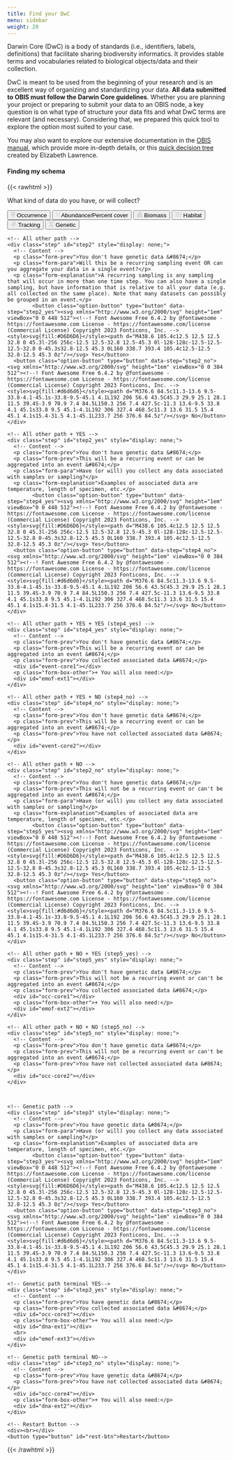 ```yaml
---
title: Find your DwC
menu: sidebar
weight: 20
---
```


Darwin Core (DwC) is a body of standards (i.e., identifiers, labels, definitions) that facilitate sharing biodiversity informatics. It provides stable terms and vocabularies related to biological objects/data and their collection.

DwC is meant to be used from the beginning of your research and is an excellent way of organizing and standardizing your data. **All data submitted to OBIS must follow the Darwin Core guidelines**. Whether you are planning your project or preparing to submit your data to an OBIS node, a key question is on what type of structure your data fits and what DwC terms are relevant (and necessary). Considering that, we prepared this quick tool to explore the option most suited to your case.

You may also want to explore our extensive documentation in the [OBIS manual](https://manual.obis.org), which provide more in-depth details, or this [quick decision tree](decisiontree_dwc.pdf) created by Elizabeth Lawrence.

#### Finding my schema

{{< rawhtml >}}
<!-- This code is quite complicated, sorry. For understanding the steps, see the framework.png file in the source folder. You have to edit the individual html files to alter the content -->
  
  <!-- Load the scripts -->
  <script src="https://ajax.googleapis.com/ajax/libs/jquery/3.2.1/jquery.min.js"></script>
  <link rel="stylesheet" href="dwc.css">
  <script>
  $(document).ready(function(){
     
     $('#occ-core1').load("occ_core.html");
     $('#occ-core2').load("occ_core.html");
     $('#occ-core3').load("occ_core.html");
     $('#occ-core4').load("occ_core.html");
     $('#event-core1').load("event_core.html");
     $('#event-core2').load("event_core.html");
     $('#emof-ext1').load("emof_ext.html");
     $('#emof-ext2').load("emof_ext.html");
     $('#emof-ext3').load("emof_ext.html");
     $('#dna-ext1').load("dna_ext.html");
     $('#dna-ext2').load("dna_ext.html");
  
  });
  </script>
  

  <!-- Buttons for steps -->
  <form id="dynamic-form">
    <div class="step" id="step1">
      <p class="form-para">What kind of data do you have, or will collect?</p>
      <button class="option-button" type="button" data-step="step2"><svg xmlns="http://www.w3.org/2000/svg" height="1em" viewBox="0 0 384 512"><!--! Font Awesome Free 6.4.2 by @fontawesome - https://fontawesome.com License - https://fontawesome.com/license (Commercial License) Copyright 2023 Fonticons, Inc. --><style>svg{fill:#D6D6D6}</style><path d="M215.7 499.2C267 435 384 279.4 384 192C384 86 298 0 192 0S0 86 0 192c0 87.4 117 243 168.3 307.2c12.3 15.3 35.1 15.3 47.4 0zM192 128a64 64 0 1 1 0 128 64 64 0 1 1 0-128z"/></svg> Occurrence</button>
      <button class="option-button" type="button" data-step="step2"><svg xmlns="http://www.w3.org/2000/svg" height="1em" viewBox="0 0 384 512"><!--! Font Awesome Free 6.4.2 by @fontawesome - https://fontawesome.com License - https://fontawesome.com/license (Commercial License) Copyright 2023 Fonticons, Inc. --><style>svg{fill:#D6D6D6}</style><path d="M374.6 118.6c12.5-12.5 12.5-32.8 0-45.3s-32.8-12.5-45.3 0l-320 320c-12.5 12.5-12.5 32.8 0 45.3s32.8 12.5 45.3 0l320-320zM128 128A64 64 0 1 0 0 128a64 64 0 1 0 128 0zM384 384a64 64 0 1 0 -128 0 64 64 0 1 0 128 0z"/></svg> Abundance/Percent cover</button>
      <button class="option-button" type="button" data-step="step2"><svg xmlns="http://www.w3.org/2000/svg" height="1em" viewBox="0 0 512 512"><!--! Font Awesome Free 6.4.2 by @fontawesome - https://fontawesome.com License - https://fontawesome.com/license (Commercial License) Copyright 2023 Fonticons, Inc. --><style>svg{fill:#D6D6D6}</style><path d="M224 96a32 32 0 1 1 64 0 32 32 0 1 1 -64 0zm122.5 32c3.5-10 5.5-20.8 5.5-32c0-53-43-96-96-96s-96 43-96 96c0 11.2 1.9 22 5.5 32H120c-22 0-41.2 15-46.6 36.4l-72 288c-3.6 14.3-.4 29.5 8.7 41.2S33.2 512 48 512H464c14.8 0 28.7-6.8 37.8-18.5s12.3-26.8 8.7-41.2l-72-288C433.2 143 414 128 392 128H346.5z"/></svg> Biomass</button>
      <button class="option-button" type="button" data-step="step2"><svg xmlns="http://www.w3.org/2000/svg" height="1em" viewBox="0 0 576 512"><!--! Font Awesome Free 6.4.2 by @fontawesome - https://fontawesome.com License - https://fontawesome.com/license (Commercial License) Copyright 2023 Fonticons, Inc. --><style>svg{fill:#D6D6D6}</style><path d="M269.5 69.9c11.1-7.9 25.9-7.9 37 0C329 85.4 356.5 96 384 96c26.9 0 55.4-10.8 77.4-26.1l0 0c11.9-8.5 28.1-7.8 39.2 1.7c14.4 11.9 32.5 21 50.6 25.2c17.2 4 27.9 21.2 23.9 38.4s-21.2 27.9-38.4 23.9c-24.5-5.7-44.9-16.5-58.2-25C449.5 149.7 417 160 384 160c-31.9 0-60.6-9.9-80.4-18.9c-5.8-2.7-11.1-5.3-15.6-7.7c-4.5 2.4-9.7 5.1-15.6 7.7c-19.8 9-48.5 18.9-80.4 18.9c-33 0-65.5-10.3-94.5-25.8c-13.4 8.4-33.7 19.3-58.2 25c-17.2 4-34.4-6.7-38.4-23.9s6.7-34.4 23.9-38.4C42.8 92.6 61 83.5 75.3 71.6c11.1-9.5 27.3-10.1 39.2-1.7l0 0C136.7 85.2 165.1 96 192 96c27.5 0 55-10.6 77.5-26.1zm37 288C329 373.4 356.5 384 384 384c26.9 0 55.4-10.8 77.4-26.1l0 0c11.9-8.5 28.1-7.8 39.2 1.7c14.4 11.9 32.5 21 50.6 25.2c17.2 4 27.9 21.2 23.9 38.4s-21.2 27.9-38.4 23.9c-24.5-5.7-44.9-16.5-58.2-25C449.5 437.7 417 448 384 448c-31.9 0-60.6-9.9-80.4-18.9c-5.8-2.7-11.1-5.3-15.6-7.7c-4.5 2.4-9.7 5.1-15.6 7.7c-19.8 9-48.5 18.9-80.4 18.9c-33 0-65.5-10.3-94.5-25.8c-13.4 8.4-33.7 19.3-58.2 25c-17.2 4-34.4-6.7-38.4-23.9s6.7-34.4 23.9-38.4c18.1-4.2 36.2-13.3 50.6-25.2c11.1-9.4 27.3-10.1 39.2-1.7l0 0C136.7 373.2 165.1 384 192 384c27.5 0 55-10.6 77.5-26.1c11.1-7.9 25.9-7.9 37 0zm0-144C329 229.4 356.5 240 384 240c26.9 0 55.4-10.8 77.4-26.1l0 0c11.9-8.5 28.1-7.8 39.2 1.7c14.4 11.9 32.5 21 50.6 25.2c17.2 4 27.9 21.2 23.9 38.4s-21.2 27.9-38.4 23.9c-24.5-5.7-44.9-16.5-58.2-25C449.5 293.7 417 304 384 304c-31.9 0-60.6-9.9-80.4-18.9c-5.8-2.7-11.1-5.3-15.6-7.7c-4.5 2.4-9.7 5.1-15.6 7.7c-19.8 9-48.5 18.9-80.4 18.9c-33 0-65.5-10.3-94.5-25.8c-13.4 8.4-33.7 19.3-58.2 25c-17.2 4-34.4-6.7-38.4-23.9s6.7-34.4 23.9-38.4c18.1-4.2 36.2-13.3 50.6-25.2c11.1-9.5 27.3-10.1 39.2-1.7l0 0C136.7 229.2 165.1 240 192 240c27.5 0 55-10.6 77.5-26.1c11.1-7.9 25.9-7.9 37 0z"/></svg> Habitat</button>
      <button class="option-button" type="button" data-step="step2"><svg xmlns="http://www.w3.org/2000/svg" height="1em" viewBox="0 0 512 512"><!--! Font Awesome Free 6.4.2 by @fontawesome - https://fontawesome.com License - https://fontawesome.com/license (Commercial License) Copyright 2023 Fonticons, Inc. --><style>svg{fill:#D6D6D6}</style><path d="M233 7c-9.4-9.4-24.6-9.4-33.9 0l-96 96c-9.4 9.4-9.4 24.6 0 33.9l89.4 89.4-15.5 15.5C152.3 230.4 124.9 224 96 224c-31.7 0-61.5 7.7-87.8 21.2c-9 4.7-10.3 16.7-3.1 23.8L112.7 376.7 96.3 393.1c-2.6-.7-5.4-1.1-8.3-1.1c-17.7 0-32 14.3-32 32s14.3 32 32 32s32-14.3 32-32c0-2.9-.4-5.6-1.1-8.3l16.4-16.4L242.9 506.9c7.2 7.2 19.2 5.9 23.8-3.1C280.3 477.5 288 447.7 288 416c0-28.9-6.4-56.3-17.8-80.9l15.5-15.5L375 409c9.4 9.4 24.6 9.4 33.9 0l96-96c9.4-9.4 9.4-24.6 0-33.9l-89.4-89.4 55-55c12.5-12.5 12.5-32.8 0-45.3l-48-48c-12.5-12.5-32.8-12.5-45.3 0l-55 55L233 7zm159 351l-72.4-72.4 62.1-62.1L454.1 296 392 358.1zM226.3 192.4L153.9 120 216 57.9l72.4 72.4-62.1 62.1z"/></svg> Tracking</button>
      <button class="option-button" type="button" data-step="step3"><svg xmlns="http://www.w3.org/2000/svg" height="1em" viewBox="0 0 448 512"><!--! Font Awesome Free 6.4.2 by @fontawesome - https://fontawesome.com License - https://fontawesome.com/license (Commercial License) Copyright 2023 Fonticons, Inc. --><style>svg{fill:#D6D6D6}</style><path d="M416 0c17.7 0 32 14.3 32 32c0 59.8-30.3 107.5-69.4 146.6c-28 28-62.5 53.5-97.3 77.4l-2.5 1.7c-11.9 8.1-23.8 16.1-35.5 23.9l0 0 0 0 0 0-1.6 1c-6 4-11.9 7.9-17.8 11.9c-20.9 14-40.8 27.7-59.3 41.5H283.3c-9.8-7.4-20.1-14.7-30.7-22.1l7-4.7 3-2c15.1-10.1 30.9-20.6 46.7-31.6c25 18.1 48.9 37.3 69.4 57.7C417.7 372.5 448 420.2 448 480c0 17.7-14.3 32-32 32s-32-14.3-32-32H64c0 17.7-14.3 32-32 32s-32-14.3-32-32c0-59.8 30.3-107.5 69.4-146.6c28-28 62.5-53.5 97.3-77.4c-34.8-23.9-69.3-49.3-97.3-77.4C30.3 139.5 0 91.8 0 32C0 14.3 14.3 0 32 0S64 14.3 64 32H384c0-17.7 14.3-32 32-32zM338.6 384H109.4c-10.1 10.6-18.6 21.3-25.5 32H364.1c-6.8-10.7-15.3-21.4-25.5-32zM109.4 128H338.6c10.1-10.7 18.6-21.3 25.5-32H83.9c6.8 10.7 15.3 21.3 25.5 32zm55.4 48c18.4 13.8 38.4 27.5 59.3 41.5c20.9-14 40.8-27.7 59.3-41.5H164.7z"/></svg> Genetic</button>
    </div>
    
    
    
    <!-- All other path -->
    <div class="step" id="step2" style="display: none;">
      <!-- Content -->
      <p class="form-prev">You don't have genetic data &#8674;</p>
      <p class="form-para">Will this be a recurring sampling event OR can you aggregate your data in a single event?</p>
      <p class="form-explanation">A recurring sampling is any sampling that will occur in more than one time step. You can also have a single sampling, but have information that is relative to all your data (e.g. all collected on the same place). Note that many datasets can possibly be grouped in an event.</p>
            <button class="option-button" type="button" data-step="step2_yes"><svg xmlns="http://www.w3.org/2000/svg" height="1em" viewBox="0 0 448 512"><!--! Font Awesome Free 6.4.2 by @fontawesome - https://fontawesome.com License - https://fontawesome.com/license (Commercial License) Copyright 2023 Fonticons, Inc. --><style>svg{fill:#D6D6D6}</style><path d="M438.6 105.4c12.5 12.5 12.5 32.8 0 45.3l-256 256c-12.5 12.5-32.8 12.5-45.3 0l-128-128c-12.5-12.5-12.5-32.8 0-45.3s32.8-12.5 45.3 0L160 338.7 393.4 105.4c12.5-12.5 32.8-12.5 45.3 0z"/></svg> Yes</button>
      <button class="option-button" type="button" data-step="step2_no"><svg xmlns="http://www.w3.org/2000/svg" height="1em" viewBox="0 0 384 512"><!--! Font Awesome Free 6.4.2 by @fontawesome - https://fontawesome.com License - https://fontawesome.com/license (Commercial License) Copyright 2023 Fonticons, Inc. --><style>svg{fill:#d6d6d6}</style><path d="M376.6 84.5c11.3-13.6 9.5-33.8-4.1-45.1s-33.8-9.5-45.1 4.1L192 206 56.6 43.5C45.3 29.9 25.1 28.1 11.5 39.4S-3.9 70.9 7.4 84.5L150.3 256 7.4 427.5c-11.3 13.6-9.5 33.8 4.1 45.1s33.8 9.5 45.1-4.1L192 306 327.4 468.5c11.3 13.6 31.5 15.4 45.1 4.1s15.4-31.5 4.1-45.1L233.7 256 376.6 84.5z"/></svg> No</button>
    </div>

    <!-- All other path + YES -->
    <div class="step" id="step2_yes" style="display: none;">
      <!-- Content -->
      <p class="form-prev">You don't have genetic data &#8674;</p>
      <p class="form-prev">This will be a recurring event or can be aggregated into an event &#8674;</p>
      <p class="form-para">Have (or will) you collect any data associated with samples or sampling?</p>
      <p class="form-explanation">Examples of associated data are temperature, length of specimen, etc.</p>
            <button class="option-button" type="button" data-step="step4_yes"><svg xmlns="http://www.w3.org/2000/svg" height="1em" viewBox="0 0 448 512"><!--! Font Awesome Free 6.4.2 by @fontawesome - https://fontawesome.com License - https://fontawesome.com/license (Commercial License) Copyright 2023 Fonticons, Inc. --><style>svg{fill:#D6D6D6}</style><path d="M438.6 105.4c12.5 12.5 12.5 32.8 0 45.3l-256 256c-12.5 12.5-32.8 12.5-45.3 0l-128-128c-12.5-12.5-12.5-32.8 0-45.3s32.8-12.5 45.3 0L160 338.7 393.4 105.4c12.5-12.5 32.8-12.5 45.3 0z"/></svg> Yes</button>
      <button class="option-button" type="button" data-step="step4_no"><svg xmlns="http://www.w3.org/2000/svg" height="1em" viewBox="0 0 384 512"><!--! Font Awesome Free 6.4.2 by @fontawesome - https://fontawesome.com License - https://fontawesome.com/license (Commercial License) Copyright 2023 Fonticons, Inc. --><style>svg{fill:#d6d6d6}</style><path d="M376.6 84.5c11.3-13.6 9.5-33.8-4.1-45.1s-33.8-9.5-45.1 4.1L192 206 56.6 43.5C45.3 29.9 25.1 28.1 11.5 39.4S-3.9 70.9 7.4 84.5L150.3 256 7.4 427.5c-11.3 13.6-9.5 33.8 4.1 45.1s33.8 9.5 45.1-4.1L192 306 327.4 468.5c11.3 13.6 31.5 15.4 45.1 4.1s15.4-31.5 4.1-45.1L233.7 256 376.6 84.5z"/></svg> No</button>
    </div>

    <!-- All other path + YES + YES (step4_yes) -->
    <div class="step" id="step4_yes" style="display: none;">
      <!-- Content -->
      <p class="form-prev">You don't have genetic data &#8674;</p>
      <p class="form-prev">This will be a recurring event or can be aggregated into an event &#8674;</p>
      <p class="form-prev">You collected associated data &#8674;</p>
      <div id="event-core1"></div>
      <p class="form-box-other">+ You will also need:</p>
      <div id="emof-ext1"></div>
    </div>

    <!-- All other path + YES + NO (step4_no) -->
    <div class="step" id="step4_no" style="display: none;">
      <!-- Content -->
      <p class="form-prev">You don't have genetic data &#8674;</p>
      <p class="form-prev">This will be a recurring event or can be aggregated into an event &#8674;</p>
      <p class="form-prev">You have not collected associated data &#8674;</p>
      <div id="event-core2"></div>
    </div>

    <!-- All other path + NO -->
    <div class="step" id="step2_no" style="display: none;">
      <!-- Content -->
      <p class="form-prev">You don't have genetic data &#8674;</p>
      <p class="form-prev">This will not be a recurring event or can't be aggregated into an event &#8674;</p>
      <p class="form-para">Have (or will) you collect any data associated with samples or sampling?</p>
      <p class="form-explanation">Examples of associated data are temperature, length of specimen, etc.</p>
            <button class="option-button" type="button" data-step="step5_yes"><svg xmlns="http://www.w3.org/2000/svg" height="1em" viewBox="0 0 448 512"><!--! Font Awesome Free 6.4.2 by @fontawesome - https://fontawesome.com License - https://fontawesome.com/license (Commercial License) Copyright 2023 Fonticons, Inc. --><style>svg{fill:#D6D6D6}</style><path d="M438.6 105.4c12.5 12.5 12.5 32.8 0 45.3l-256 256c-12.5 12.5-32.8 12.5-45.3 0l-128-128c-12.5-12.5-12.5-32.8 0-45.3s32.8-12.5 45.3 0L160 338.7 393.4 105.4c12.5-12.5 32.8-12.5 45.3 0z"/></svg> Yes</button>
      <button class="option-button" type="button" data-step="step5_no"><svg xmlns="http://www.w3.org/2000/svg" height="1em" viewBox="0 0 384 512"><!--! Font Awesome Free 6.4.2 by @fontawesome - https://fontawesome.com License - https://fontawesome.com/license (Commercial License) Copyright 2023 Fonticons, Inc. --><style>svg{fill:#d6d6d6}</style><path d="M376.6 84.5c11.3-13.6 9.5-33.8-4.1-45.1s-33.8-9.5-45.1 4.1L192 206 56.6 43.5C45.3 29.9 25.1 28.1 11.5 39.4S-3.9 70.9 7.4 84.5L150.3 256 7.4 427.5c-11.3 13.6-9.5 33.8 4.1 45.1s33.8 9.5 45.1-4.1L192 306 327.4 468.5c11.3 13.6 31.5 15.4 45.1 4.1s15.4-31.5 4.1-45.1L233.7 256 376.6 84.5z"/></svg> No</button>
    </div>

    <!-- All other path + NO + YES (step5_yes) -->
    <div class="step" id="step5_yes" style="display: none;">
      <!-- Content -->
      <p class="form-prev">You don't have genetic data &#8674;</p>
      <p class="form-prev">This will not be a recurring event or can't be aggregated into an event &#8674;</p>
      <p class="form-prev">You collected associated data &#8674;</p>
      <div id="occ-core1"></div>
      <p class="form-box-other">+ You will also need:</p>
      <div id="emof-ext2"></div>
    </div>

    <!-- All other path + NO + NO (step5_no) -->
    <div class="step" id="step5_no" style="display: none;">
      <!-- Content -->
      <p class="form-prev">You don't have genetic data &#8674;</p>
      <p class="form-prev">This will not be a recurring event or can't be aggregated into an event &#8674;</p>
      <p class="form-prev">You have not collected associated data &#8674;</p>
      <div id="occ-core2"></div>
    </div>

    
    
    <!-- Genetic path -->
    <div class="step" id="step3" style="display: none;">
      <!-- Content -->
      <p class="form-prev">You have genetic data &#8674;</p>
      <p class="form-para">Have (or will) you collect any data associated with samples or sampling?</p>
      <p class="form-explanation">Examples of associated data are temperature, length of specimen, etc.</p>
            <button class="option-button" type="button" data-step="step3_yes"><svg xmlns="http://www.w3.org/2000/svg" height="1em" viewBox="0 0 448 512"><!--! Font Awesome Free 6.4.2 by @fontawesome - https://fontawesome.com License - https://fontawesome.com/license (Commercial License) Copyright 2023 Fonticons, Inc. --><style>svg{fill:#D6D6D6}</style><path d="M438.6 105.4c12.5 12.5 12.5 32.8 0 45.3l-256 256c-12.5 12.5-32.8 12.5-45.3 0l-128-128c-12.5-12.5-12.5-32.8 0-45.3s32.8-12.5 45.3 0L160 338.7 393.4 105.4c12.5-12.5 32.8-12.5 45.3 0z"/></svg> Yes</button>
      <button class="option-button" type="button" data-step="step3_no"><svg xmlns="http://www.w3.org/2000/svg" height="1em" viewBox="0 0 384 512"><!--! Font Awesome Free 6.4.2 by @fontawesome - https://fontawesome.com License - https://fontawesome.com/license (Commercial License) Copyright 2023 Fonticons, Inc. --><style>svg{fill:#d6d6d6}</style><path d="M376.6 84.5c11.3-13.6 9.5-33.8-4.1-45.1s-33.8-9.5-45.1 4.1L192 206 56.6 43.5C45.3 29.9 25.1 28.1 11.5 39.4S-3.9 70.9 7.4 84.5L150.3 256 7.4 427.5c-11.3 13.6-9.5 33.8 4.1 45.1s33.8 9.5 45.1-4.1L192 306 327.4 468.5c11.3 13.6 31.5 15.4 45.1 4.1s15.4-31.5 4.1-45.1L233.7 256 376.6 84.5z"/></svg> No</button>
    </div>
    
    <!-- Genetic path terminal YES-->
    <div class="step" id="step3_yes" style="display: none;">
      <!-- Content -->
      <p class="form-prev">You have genetic data &#8674;</p>
      <p class="form-prev">You collected associated data &#8674;</p>
      <div id="occ-core3"></div>
      <p class="form-box-other">+ You will also need:</p>
      <div id="dna-ext1"></div>
      <br>
      <div id="emof-ext3"></div>
    </div>

    <!-- Genetic path terminal NO-->
    <div class="step" id="step3_no" style="display: none;">
      <!-- Content -->
      <p class="form-prev">You have genetic data &#8674;</p>
      <p class="form-prev">You have not collected associated data &#8674;</p>
      <div id="occ-core4"></div>
      <p class="form-box-other">+ You will also need:</p>
      <div id="dna-ext2"></div>
    </div>
    
    <!-- Restart Button -->
    <div><br></div>
    <button type="button" id="rest-btn">Restart</button>
  </form>
  
  <!-- The Javascript -->
  <script>
    document.addEventListener('DOMContentLoaded', function() {
       const form = document.getElementById('dynamic-form');
       const steps = form.querySelectorAll('.step');
       const optionButtons = document.querySelectorAll('.option-button');
       const restartButton = document.getElementById('rest-btn');
       let currentStepId = 'step1'; // Initialize with the first step's ID

       function showStep(stepId) {
         steps.forEach(step => {
           if (step.id === stepId) {
             step.style.display = 'block';
           } else {
             step.style.display = 'none';
           }
         });

         // Update current step ID
         currentStepId = stepId;

         // Update button visibility based on step
         restartButton.style.display = stepId === 'step1' ? 'none' : 'inline-block';
       }

       function goToStep(stepId) {
         showStep(stepId);
       }

       function handleOptionClick(event) {
         const targetButton = event.target;
         const targetStep = targetButton.getAttribute('data-step');
         goToStep(targetStep);
       }

       function handleRestartClick() {
         goToStep('step1'); // Go back to Step 1
       }

       optionButtons.forEach(button => button.addEventListener('click', handleOptionClick));
       restartButton.addEventListener('click', handleRestartClick);

       showStep(currentStepId);
    });
  </script>
{{< /rawhtml >}}